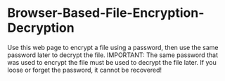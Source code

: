 # Browser-Based-File-Encryption-Decryption
Use this web page to encrypt a file using a password, then use the same password later to decrypt the file. IMPORTANT: The same password that was used to encrypt the file must be used to decrypt the file later. If you loose or forget the password, it cannot be recovered!
